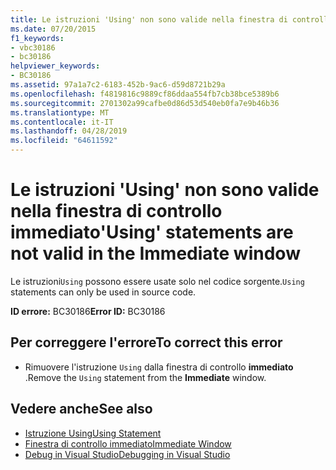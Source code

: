 ```yaml
---
title: Le istruzioni 'Using' non sono valide nella finestra di controllo immediato
ms.date: 07/20/2015
f1_keywords:
- vbc30186
- bc30186
helpviewer_keywords:
- BC30186
ms.assetid: 97a1a7c2-6183-452b-9ac6-d59d8721b29a
ms.openlocfilehash: f4819816c9889cf86ddaa554fb7cb38bce5389b6
ms.sourcegitcommit: 2701302a99cafbe0d86d53d540eb0fa7e9b46b36
ms.translationtype: MT
ms.contentlocale: it-IT
ms.lasthandoff: 04/28/2019
ms.locfileid: "64611592"
---
```

# <a name="using-statements-are-not-valid-in-the-immediate-window"></a><span data-ttu-id="5334b-102">Le istruzioni 'Using' non sono valide nella finestra di controllo immediato</span><span class="sxs-lookup"><span data-stu-id="5334b-102">'Using' statements are not valid in the Immediate window</span></span>
<span data-ttu-id="5334b-103">Le istruzioni`Using` possono essere usate solo nel codice sorgente.</span><span class="sxs-lookup"><span data-stu-id="5334b-103">`Using` statements can only be used in source code.</span></span>  
  
 <span data-ttu-id="5334b-104">**ID errore:** BC30186</span><span class="sxs-lookup"><span data-stu-id="5334b-104">**Error ID:** BC30186</span></span>  
  
## <a name="to-correct-this-error"></a><span data-ttu-id="5334b-105">Per correggere l'errore</span><span class="sxs-lookup"><span data-stu-id="5334b-105">To correct this error</span></span>  
  
- <span data-ttu-id="5334b-106">Rimuovere l'istruzione `Using` dalla finestra di controllo **immediato** .</span><span class="sxs-lookup"><span data-stu-id="5334b-106">Remove the `Using` statement from the **Immediate** window.</span></span>  
  
## <a name="see-also"></a><span data-ttu-id="5334b-107">Vedere anche</span><span class="sxs-lookup"><span data-stu-id="5334b-107">See also</span></span>

- [<span data-ttu-id="5334b-108">Istruzione Using</span><span class="sxs-lookup"><span data-stu-id="5334b-108">Using Statement</span></span>](../../visual-basic/language-reference/statements/using-statement.md)
- [<span data-ttu-id="5334b-109">Finestra di controllo immediato</span><span class="sxs-lookup"><span data-stu-id="5334b-109">Immediate Window</span></span>](/visualstudio/ide/reference/immediate-window)
- [<span data-ttu-id="5334b-110">Debug in Visual Studio</span><span class="sxs-lookup"><span data-stu-id="5334b-110">Debugging in Visual Studio</span></span>](/visualstudio/debugger/debugging-in-visual-studio)
